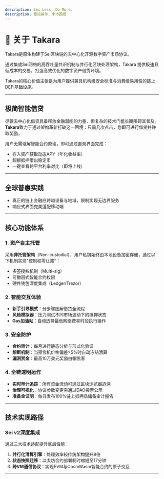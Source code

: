 ```yaml
---
description: Sei Less, Do More.
description: 极简操作，丰沛回报
---
```


# 💎 关于 Takara

Takara是原生构建于Sei区块链的去中心化开源数字资产市场协议。

通过集成Sei网络的高吞吐量共识机制与并行化区块处理架构，Takara 提供极速且低成本的交易，打造高效优化的数字资产借贷环境。

Takara的核心价值主张是为用户提供兼具机构级安全标准与消费级易用性的链上DEFI基础设施。

---

## **极简智能借贷**  
尽管去中心化借贷具备释放金融潜能的力量，但复杂的技术门槛长期阻碍其普及。
**Takara**致力于通过架构革新打破这一困境：只需几次点击，您即可进行借贷并赚取奖励，

用户无需理解智能合约原理，即可通过直观界面完成：  
- 存入资产获取动态APY（年化收益率）  
- 超额抵押借出稳定币
- 一键查看跨平台利率对比（即将上线）  

---

## **全球普惠实践**  
- 真正的链上金融应跨越设备与地域，限制实现无边界服务
- 响应式界面完美适配移动端


---

## **核心功能体系**  

### **1. 资产自主托管**  
采用**非托管架构**（Non-custodial），用户私钥始终由本地设备加密存储，通过以下机制实现"控制权零让渡"：  
- 多签授权机制（Multi-sig）  
- 可撤回式智能合约权限  
- 硬件钱包深度集成（Ledger/Trezor）  

### **2. 智能交互体验**  
- **新手引导模式**：分步骤图解借贷全流程  
- **风险模拟器**：压力测试不同市场波动下的抵押状态  
- **Gas加油站**：自动选择最低网络费率时段执行操作  

### **3. 安全防护**  
- **合约审计**：每月进行静态分析与形式化验证  
- **熔断机制**：当预言机价格偏差>5%时自动冻结清算  
- **漏洞赏金**：最高10万美元奖励白帽黑客  

### **4. 全链透明运作**  
- **实时审计追踪**：所有资金流动可通过区块浏览器追溯  
- **治理可视化**：协议参数变更需通过DAO投票公示  
- **准备金证明**：每日发布100%链上抵押品储备审计报告  

---

## **技术实现路径**  
### **Sei v2深度集成**  
通过三大技术适配提升底层性能：  
1. **并行化清算引擎**：处理效率较传统架构提升8倍  
2. **状态快照迁移**：以太坊合约部署耗时缩短至17分钟  
3. **跨VM通信协议**：实现EVM与CosmWasm智能合约的原子交互  

---
